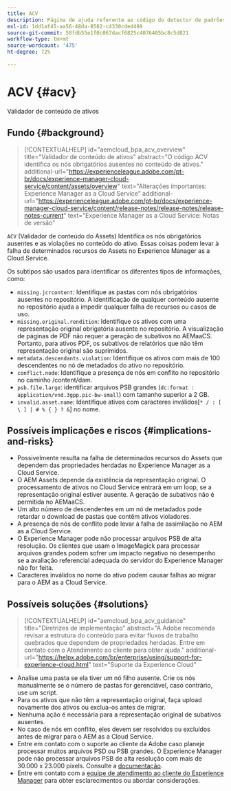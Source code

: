 ```yaml
---
title: ACV
description: Página de ajuda referente ao código do detector de padrões.
exl-id: 1dd1af45-aa56-48da-8582-c4330cded489
source-git-commit: 58fdb55e1f0c067dacf6825c4076465bc8c5d821
workflow-type: tm+mt
source-wordcount: '475'
ht-degree: 72%

---
```


# ACV {#acv}

Validador de conteúdo de ativos

## Fundo {#background}

>[!CONTEXTUALHELP]
>id="aemcloud_bpa_acv_overview"
>title="Validador de conteúdo de ativos"
>abstract="O código ACV identifica os nós obrigatórios ausentes no conteúdo de ativos."
>additional-url="https://experienceleague.adobe.com/pt-br/docs/experience-manager-cloud-service/content/assets/overview" text="Alterações importantes: Experience Manager as a Cloud Service"
>additional-url="https://experienceleague.adobe.com/pt-br/docs/experience-manager-cloud-service/content/release-notes/release-notes/release-notes-current" text="Experience Manager as a Cloud Service: Notas de versão"

`ACV` (Validador de conteúdo do Assets) Identifica os nós obrigatórios ausentes e as violações no conteúdo do ativo. Essas coisas podem levar à falha de determinados recursos do Assets no Experience Manager as a Cloud Service.

Os subtipos são usados para identificar os diferentes tipos de informações, como:

* `missing.jcrcontent`: Identifique as pastas com nós obrigatórios ausentes no repositório. A identificação de qualquer conteúdo ausente no repositório ajuda a impedir qualquer falha de recursos ou casos de uso.
* `missing.original.rendition`: Identifique os ativos com uma representação original obrigatória ausente no repositório. A visualização de páginas de PDF não requer a geração de subativos no AEMaaCS. Portanto, para ativos PDF, os subativos de relatórios que não têm representação original são suprimidos.
* `metadata.descendants.violation`: Identifique os ativos com mais de 100 descendentes no nó de metadados do ativo no repositório.
* `conflict.node`: Identifique a presença de nós em conflito no repositório no caminho /content/dam.
* `psb.file.large`: identificar arquivos PSB grandes (`dc:format : application/vnd.3gpp.pic-bw-small`) com tamanho superior a 2 GB.
* `invalid.asset.name`: Identifique ativos com caracteres inválidos[`* / : [ \ ] | # % { } ? &`] no nome.

## Possíveis implicações e riscos {#implications-and-risks}

* Possivelmente resulta na falha de determinados recursos do Assets que dependem das propriedades herdadas no Experience Manager as a Cloud Service.
* O AEM Assets depende da existência da representação original. O processamento de ativos no Cloud Service entrará em um loop, se a representação original estiver ausente. A geração de subativos não é permitida no AEMaaCS.
* Um alto número de descendentes em um nó de metadados pode retardar o download de pastas que contêm ativos violadores.
* A presença de nós de conflito pode levar à falha de assimilação no AEM as a Cloud Service.
* O Experience Manager pode não processar arquivos PSB de alta resolução. Os clientes que usam o ImageMagick para processar arquivos grandes podem sofrer um impacto negativo no desempenho se a avaliação referencial adequada do servidor do Experience Manager não for feita.
* Caracteres inválidos no nome do ativo podem causar falhas ao migrar para o AEM as a Cloud Service.

## Possíveis soluções {#solutions}

>[!CONTEXTUALHELP]
>id="aemcloud_bpa_acv_guidance"
>title="Diretrizes de implementação"
>abstract="A Adobe recomenda revisar a estrutura do conteúdo para evitar fluxos de trabalho quebrados que dependem de propriedades herdadas. Entre em contato com o Atendimento ao cliente para obter ajuda."
>additional-url="https://helpx.adobe.com/br/enterprise/using/support-for-experience-cloud.html" text="Suporte da Experience Cloud"

* Analise uma pasta se ela tiver um nó filho ausente. Crie os nós manualmente se o número de pastas for gerenciável, caso contrário, use um script.
* Para os ativos que não têm a representação original, faça upload novamente dos ativos ou exclua-os antes de migrar.
* Nenhuma ação é necessária para a representação original de subativos ausentes.
* No caso de nós em conflito, eles devem ser resolvidos ou excluídos antes de migrar para o AEM as a Cloud Service.
* Entre em contato com o suporte ao cliente da Adobe caso planeje processar muitos arquivos PSD ou PSB grandes. O Experience Manager pode não processar arquivos PSB de alta resolução com mais de 30.000 x 23.000 pixels. Consulte a [documentação](https://experienceleague.adobe.com/pt-br/docs/experience-manager-65/content/assets/extending/best-practices-for-imagemagick).
* Entre em contato com a [equipe de atendimento ao cliente do Experience Manager](https://helpx.adobe.com/br/enterprise/using/support-for-experience-cloud.html) para obter esclarecimentos ou abordar considerações.
